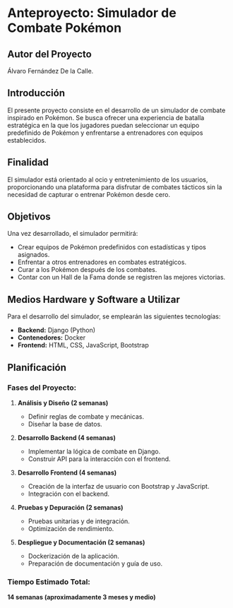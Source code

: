 # Anteproyecto: Simulador de Combate Pokémon

## Autor del Proyecto
Álvaro Fernández De la Calle.

## Introducción
El presente proyecto consiste en el desarrollo de un simulador de combate inspirado en Pokémon. Se busca ofrecer una experiencia de batalla estratégica en la que los jugadores puedan seleccionar un equipo predefinido de Pokémon y enfrentarse a entrenadores con equipos establecidos.

## Finalidad
El simulador está orientado al ocio y entretenimiento de los usuarios, proporcionando una plataforma para disfrutar de combates tácticos sin la necesidad de capturar o entrenar Pokémon desde cero.

## Objetivos
Una vez desarrollado, el simulador permitirá:
- Crear equipos de Pokémon predefinidos con estadísticas y tipos asignados.
- Enfrentar a otros entrenadores en combates estratégicos.
- Curar a los Pokémon después de los combates.
- Contar con un Hall de la Fama donde se registren las mejores victorias.

## Medios Hardware y Software a Utilizar
Para el desarrollo del simulador, se emplearán las siguientes tecnologías:
- **Backend:** Django (Python)
- **Contenedores:** Docker
- **Frontend:** HTML, CSS, JavaScript, Bootstrap

## Planificación
### Fases del Proyecto:
1. **Análisis y Diseño (2 semanas)**
   - Definir reglas de combate y mecánicas.
   - Diseñar la base de datos.
   
2. **Desarrollo Backend (4 semanas)**
   - Implementar la lógica de combate en Django.
   - Construir API para la interacción con el frontend.
   
3. **Desarrollo Frontend (4 semanas)**
   - Creación de la interfaz de usuario con Bootstrap y JavaScript.
   - Integración con el backend.
   
4. **Pruebas y Depuración (2 semanas)**
   - Pruebas unitarias y de integración.
   - Optimización de rendimiento.
   
5. **Despliegue y Documentación (2 semanas)**
   - Dockerización de la aplicación.
   - Preparación de documentación y guía de uso.
   
### Tiempo Estimado Total:
**14 semanas (aproximadamente 3 meses y medio)**
